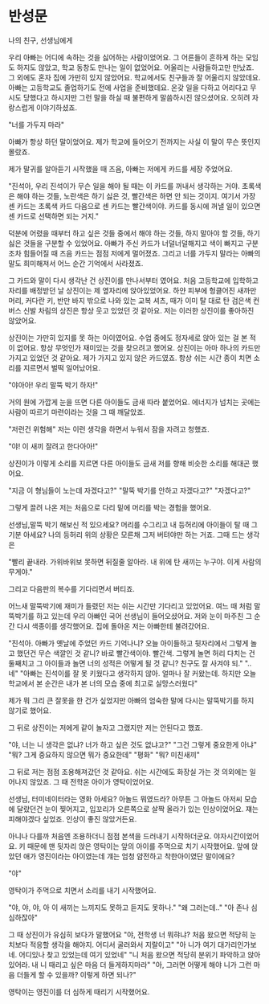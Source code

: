 # 반성문

나의 친구, 선생님에게

우리 아빠는 어디에 속하는 것을 싫어하는 사람이었어요. 그 어른들이 흔하게 하는 모임도 하지도 않았고, 학교 동창도 만나는 일이 없었어요. 어울리는 사람들하고만 만났죠. 그 외에도 혼자 집에 가만히 있지 않았어요. 학교에서도 친구들과 잘 어울리지 않았데요. 아빠는 고등학교도 졸업하기도 전에 사업을 준비했데요. 온갖 일을 다하고 어리다고 무시도 당했다고 하시지만 그런 말을 하실 때 불편하게 말씀하시진 않으셨어요. 오히려 자랑스럽게 이야기하셨죠.

"너를 가두지 마라"

아빠가 항상 하던 말이었어요. 제가 학교에 들어오기 전까지는 사실 이 말이 무슨 뜻인지 몰랐죠.

제가 말귀를 알아듣기 시작했을 때 즈음, 아빠는 저에게 카드를 세장 주었어요.

"진석아, 우리 진석이가 무슨 일을 해야 될 때는 이 카드를 꺼내서 생각하는 거야. 초록색은 해야 하는 것들, 노란색은 하기 싫은 것, 빨간색은 하면 안 되는 것이지. 여기서 가장 센 카드는 초록색 카드 다음으로 센 카드는 빨간색이야. 카드를 동시에 꺼낼 일이 있으면 센 카드로 선택하면 되는 거지."

덕분에 어렸을 때부터 하고 싶은 것들 중에서 해야 하는 것들, 하지 말아야 할 것들, 하기 싫은 것들을 구분할 수 있었어요. 아빠가 주신 카드가 너덜너덜해지고 색이 빠지고 구분조차 힘들어질 때 즈음 카드는 점점 저에게 멀어졌죠. 그리고 너를 가두지 말라는 아빠의 말도 희미해져서 어느 순간 기억에서 사라졌죠.

그 카드와 말이 다시 생각난 건 상진이를 만나서부터 였어요. 처음 고등학교에 입학하고 자리를 배정받던 날 상진이는 제 옆자리에 앉아있었어요. 하얀 피부에 헝클어진 새까만 머리, 커다란 키, 반만 바지 밖으로 나와 있는 교복 셔츠, 때가 이미 탈 대로 탄 검은색 컨버스 신발 차림의 상진은 항상 웃고 있었던 것 같아요. 저는 이러한 상진이를 좋아하진 않았어요.

상진이는 가만히 있지를 못 하는 아이였어요. 수업 중에도 정자세로 앉아 있는 걸 본 적이 없어요. 항상 무엇인가 재미있는 것을 찾으려고 했어요. 상진이는 아마 하나의 카드만 가지고 있었던 것 같아요. 제가 가지고 있지 않은 카드였죠. 항상 쉬는 시간 종이 치면 소리를 지르면서 벌떡 일어났어요.

"야아아! 우리 말뚝 박기 하자!"

거의 원에 가깝게 눈을 뜨면 다른 아이들도 금새 따라 붙었어요. 에너지가 넘치는 곳에는 사람이 따르기 마련이라는 것을 그 때 깨달았죠.

"저런건 위험해"
저는 이런 생각을 하면서 누워서 잠을 자려고 청했죠.

"야! 이 새끼 잘려고 한다아아!"

상진이가 이렇게 소리를 지르면 다른 아이들도 금새 저를 향해 비슷한 소리를 해대곤 했어요.

"지금 이 형님들이 노는데 자겠다고?"
"말뚝 박기를 안하고 자겠다고?"
"자겠다고?"

그렇게 끌려 나온 저는 처음으로 다리 밑에 머리를 박는 경험을 했어요.

선생님,말뚝 박기 해보신 적 있으세요? 머리를 수그리고 내 등허리에 아이들이 탈 때 그 기분 아세요?
나의 등허리 위의 상황은 모른채 그저 버텨야만 하는 거죠. 그때 드는 생각은

"빨리 끝내라. 가위바위보 못하면 뒤질줄 알아라. 내 위에 탄 새끼는 누구야. 이게 사람의 무게야."

그리고 다음판의 복수를 기다리면서 버티죠.

어느새 말뚝박기에 재미가 들렸던 저는 쉬는 시간만 기다리고 있었어요. 여느 때 처럼 말뚝박기를 하고 있는데 우리 아빠인 국어 선생님이 들어오셨어요. 저와 눈이 마주친 그 순간 다시 색종이를 생각했어요. 집에 돌아온 저는 아빠한테 불려갔어요.

"진석아. 아빠가 옛날에 주었던 카드 기억나니? 오늘 아이들하고 뒷자리에서 그렇게 놀고 했던건 무슨 색깔인 것 같니? 바로 빨간색이야. 빨간색. 그렇게 놀면 허리 다치는 건 둘째치고 그 아이들과 놀면 너의 성적은 어떻게 될 것 같니? 친구도 잘 사겨야 되."
".. 네"
"아빠는 진석이를 잘 못 키웠다고 생각하지 않아. 얼마나 잘 커왔는데. 하지만 오늘 학교에서 본 순간은 내가 본 너의 모습 중에 최고로 실망스러웠다"

제가 뭐 그리 큰 잘못을 한 건가 싶었지만 아빠의 엄숙한 말에 다시는 말뚝박기를 하지 않기로 했어요.

그 뒤로 상진이는 저에게 같이 놀자고 그랬지만 저는 안된다고 했죠.

"야, 너는 니 생각은 없냐? 너가 하고 싶은 것도 없냐고?"
"그건 그렇게 중요한게 아냐"
"뭐? 그게 중요하지 않으면 뭐가 중요한데"
"평화"
"뭐? 미친새끼"

그 뒤로 저는 점점 조용해져갔던 것 같아요. 쉬는 시간에도 화장실 가는 것 의외에는 일어나지 않았죠. 그 때 전학온 아이가 영탁이었어요.

선생님, 터미네이터라는 영화 아세요? 아놀드 뭐였드라? 아무튼 그 아놀드 아저씨 모습에 달랐던건 눈이 찢어지고, 입꼬리가 오른쪽으로 살짝 올라가 있는 인상이었어요. 쟤는 피해야겠다 싶었죠. 인상이 좋진 않았거든요.

아니나 다를까 처음엔 조용하더니 점점 본색을 드러내기 시작하더군요. 야자시간이었어요. 키 때문에 맨 뒷자리 앉은 영탁이는 앞의 아이를 주먹으로 치기 시작했어요. 앞에 앉았던 애가 영진이라는 아이였는데 걔는 엄청 얌전하고 착한아이였단 말이에요?

"야"

영탁이가 주먹으로 치면서 소리를 내기 시작했어요.

"야, 야, 야, 아 이 새끼는 느끼지도 못하고 듣지도 못하나."
"왜 그러는데.."
"아 존나 심심하잖아"

그 때 상진이가 유심히 보다가 말했어요
"야, 전학생 너 뭐햐냐? 처음 왔으면 적당히 눈치보다 적응할 생각을 해야지. 어디서 굴러와서 지랄이고"
"아 니가 여기 대가리인가보네. 어디있나 찾고 있었는데 여기 있었네"
"니 처음 왔으면 적당히 분위기 파악하고 앉아 있어라. 내 니 때리고 싶은 마음 더 들게하지마라"
"아, 그러면 어떻게 해야 니가 그런 마음 더들게 할 수 있을까? 이렇게 하면 되나?"

영탁이는 영진이를 더 심하게 때리기 시작했어요.

